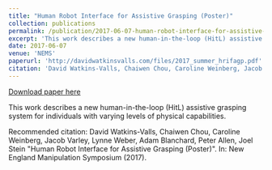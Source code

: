 ```yaml
---
title: "Human Robot Interface for Assistive Grasping (Poster)"
collection: publications
permalink: /publication/2017-06-07-human-robot-interface-for-assistive-grasping-poster
excerpt: 'This work describes a new human-in-the-loop (HitL) assistive grasping system for individuals with varying levels of physical capabilities.'
date: 2017-06-07
venue: 'NEMS'
paperurl: 'http://davidwatkinsvalls.com/files/2017_summer_hrifagp.pdf'
citation: 'David Watkins-Valls, Chaiwen Chou, Caroline Weinberg, Jacob Varley, Lynne Weber, Adam Blanchard, Peter Allen, Joel Stein &quot;Human Robot Interface for Assistive Grasping (Poster)&quot;. In: New England Manipulation Symposium (2017).'
---
```


<a href='http://davidwatkinsvalls.com/files/2017_summer_hrifagp.pdf'>Download paper here</a>

This work describes a new human-in-the-loop (HitL) assistive grasping system for individuals with varying levels of physical capabilities.

Recommended citation: David Watkins-Valls, Chaiwen Chou, Caroline Weinberg, Jacob Varley, Lynne Weber, Adam Blanchard, Peter Allen, Joel Stein "Human Robot Interface for Assistive Grasping (Poster)". In: New England Manipulation Symposium (2017).